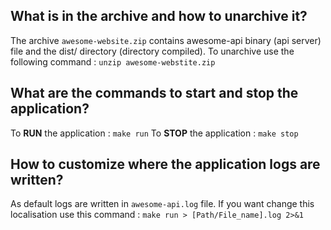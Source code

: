 
## What is in the archive and how to unarchive it?

The archive ```awesome-website.zip``` contains awesome-api binary (api server) file and the dist/ directory (directory compiled).
To unarchive use the following command :  ```unzip awesome-webstite.zip```

## What are the commands to start and stop the application?

To **RUN** the application : ```make run```
To **STOP** the application : ```make stop```

## How to customize where the application logs are written?

As default logs are written in ```awesome-api.log``` file. If you want change this localisation use this command : ```make run > [Path/File_name].log 2>&1```
